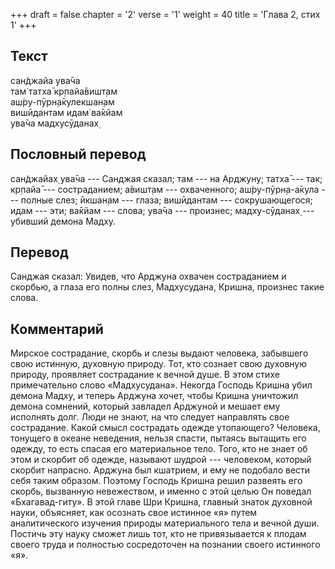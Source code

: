+++
draft = false
chapter = '2'
verse = '1'
weight = 40
title = 'Глава 2, стих 1'
+++
## Текст

сан̃джайа ува̄ча  
там̇ татха̄ кр̣пайа̄вишт̣ам  
аш́ру-пӯрн̣а̄кулекшан̣ам  
вишӣдантам идам̇ ва̄кйам  
ува̄ча мадхусӯданах̣

## Пословный перевод

сан̃джайах̣ ува̄ча --- Санджая сказал; там --- на Арджуну; татха̄ --- так;
кр̣пайа̄ --- состраданием; а̄вишт̣ам --- охваченного; аш́ру-пӯрн̣а-а̄кула ---
полные слез; ӣкшан̣ам --- глаза; вишӣдантам --- сокрушающегося; идам ---
эти; ва̄кйам --- слова; ува̄ча --- произнес; мадху-сӯданах̣ --- убивший
демона Мадху.

## Перевод

Санджая сказал: Увидев, что Арджуна охвачен состраданием и скорбью, а
глаза его полны слез, Мадхусудана, Кришна, произнес такие слова.

## Комментарий

Мирское сострадание, скорбь и слезы выдают человека, забывшего свою
истинную, духовную природу. Тот, кто сознает свою духовную природу,
проявляет сострадание к вечной душе. В этом стихе примечательно слово
«Мадхусудана». Некогда Господь Кришна убил демона Мадху, и теперь
Арджуна хочет, чтобы Кришна уничтожил демона сомнений, который завладел
Арджуной и мешает ему исполнять долг. Люди не знают, на что следует
направлять свое сострадание. Какой смысл сострадать одежде утопающего?
Человека, тонущего в океане неведения, нельзя спасти, пытаясь вытащить
его одежду, то есть спасая его материальное тело. Того, кто не знает об
этом и скорбит об одежде, называют шудрой --- человеком, который скорбит
напрасно. Арджуна был кшатрием, и ему не подобало вести себя таким
образом. Поэтому Господь Кришна решил развеять его скорбь, вызванную
невежеством, и именно с этой целью Он поведал «Бхагавад-гиту». В этой
главе Шри Кришна, главный знаток духовной науки, объясняет, как осознать
свое истинное «я» путем аналитического изучения природы материального
тела и вечной души. Постичь эту науку сможет лишь тот, кто не
привязывается к плодам своего труда и полностью сосредоточен на познании
своего истинного «я».
